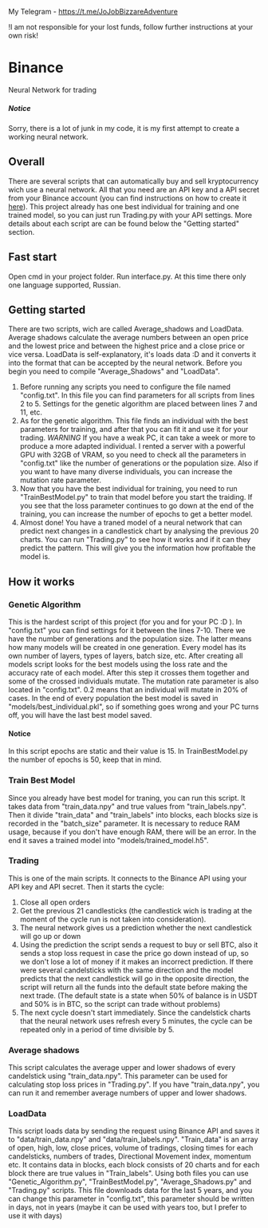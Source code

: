 My Telegram - https://t.me/JoJobBizzareAdventure

!I am not responsible for your lost funds, follow further instructions at your own risk!

# Binance
Neural Network for trading

##### Notice
Sorry, there is a lot of junk in my code, it is my first attempt to create a working neural network.

## Overall
There are several scripts that can automatically buy and sell kryptocurrency wich use a neural network. All that you need are an API key and a API secret from your Binance account (you can find instructions on how to create it [here](https://www.binance.com/en/support/faq/how-to-create-api-keys-on-binance-360002502072)). This project already has one best individual for training and one trained model, so you can just run Trading.py with your API settings. More details about each script are can be found below the "Getting started" section.

## Fast start
Open cmd in your project folder. Run interface.py. At this time there only one language supported, Russian.

## Getting started
There are two scripts, wich are called Average_shadows and LoadData. Average shadows calculate the average numbers between an open price and the lowest price and between the highest price and a close price or vice versa.
LoadData is self-explanatory, it's loads data :D and it converts it into the format that can be accepted by the neural network. Before you begin you need to compile "Average_Shadows" and "LoadData".
1. Before running any scripts you need to configure the file named "config.txt". In this file you can find parameters for all scripts from lines 2 to 5. Settings for the genetic algorithm are placed between lines 7 and 11, etc.
2. As for the genetic algorithm. This file finds an individual with the best parameters for training, and after that you can fit it and use it for your trading. *WARNING* If you have a weak PC, it can take a week or more to produce a more adapted individual. I rented a server with a powerful GPU with 32GB of VRAM, so you need to check all the parameters in "config.txt" like the number of generations or the population size. Also if you want to have many diverse individuals, you can increase the mutation rate parameter.
3. Now that you have the best individual for training, you need to run "TrainBestModel.py" to train that model before you start the traiding. If you see that the loss parameter continues to go down at the end of the training, you can increase the number of epochs to get a better model.
4. Almost done! You have a traned model of a neural network that can predict next changes in a candlestick chart by analysing the previous 20 charts. You can run "Trading.py" to see how it works and if it can they predict the pattern. This will give you the information how profitable the model is.
   
## How it works

### Genetic Algorithm
This is the hardest script of this project (for you and for your PC :D ). In "config.txt" you can find settings for it between the lines 7-10. There we have the number of generations and the population size. The latter means how many models will be created in one generation. Every model has its own number of layers, types of layers, batch size, etc. After creating all models script looks for the best models using the loss rate and the accuracy rate of each model. After this step it crosses them together and some of the crossed individuals mutate. The mutation rate parameter is also located in "config.txt". 0.2 means that an individual will mutate in 20% of cases. In the end of every population the best model is saved in "models/best_individual.pkl", so if something goes wrong and your PC turns off, you will have the last best model saved. 
#### Notice
In this script epochs are static and their value is 15. In TrainBestModel.py the number of epochs is 50, keep that in mind.

### Train Best Model
Since you already have best model for traning, you can run this script. It takes data from "train_data.npy" and true values from "train_labels.npy". Then it divide "train_data" and "train_labels" into blocks, each blocks size is recorded in the "batch_size" parameter. It is necessary to reduce RAM usage, because if you don't have enough RAM, there will be an error. In the end it saves a trained model into "models/trained_model.h5".

### Trading
This is one of the main scripts. It connects to the Binance API using your API key and API secret. Then it starts the cycle:
1. Close all open orders
2. Get the previous 21 candlesticks (the candlestick wich is trading at the moment of the cycle run is not taken into consideration).
3. The neural network gives us a prediction whether the next candlestick will go up or down
4. Using the prediction the script sends a request to buy or sell BTC, also it sends a stop loss request in case the price go down instead of up, so we don't lose a lot of money if it makes an incorrect prediction.
If there were several candelsticks with the same direction and the model predicts that the next candlestick will go in the opposite direction, the script will return all the funds into the default state before making the next trade. (The default state is a state when 50% of balance is in USDT and 50% is in BTC, so the script can trade without problems)
5. The next cycle doesn't start immediately. Since the candelstick charts that the neural network uses refresh every 5 minutes, the cycle can be repeated only in a period of time divisible by 5.

### Average shadows
This script calculates the average upper and lower shadows of every candelstick using "train_data.npy". This parameter can be used for calculating stop loss prices in "Trading.py". If you have "train_data.npy", you can run it and remember average numbers of upper and lower shadows.

### LoadData
This script loads data by sending the request using Binance API and saves it to "data/train_data.npy" and "data/train_labels.npy". "Train_data" is an array of open, high, low, close prices, volume of tradings, closing times for each candelsticks, numbers of trades, Directional Movement index, momentum etc. It contains data in blocks, each block consists of 20 charts and for each block there are true values in "Train_labels". Using both files you can use "Genetic_Algorithm.py", "TrainBestModel.py", "Average_Shadows.py" and "Trading.py" scripts. This file downloads data for the last 5 years, and you can change this parameter in "config.txt", this parameter should be written in days, not in years (maybe it can be used with years too, but I prefer to use it with days)
